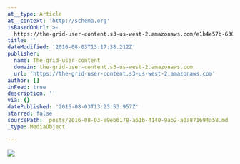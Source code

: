 ```yaml
---
at__type: Article
at__context: 'http://schema.org'
isBasedOnUrl: >-
  https://the-grid-user-content.s3-us-west-2.amazonaws.com/e1b4e57b-6300-4c01-8525-80c53e7c13f1.jpg
title: ''
dateModified: '2016-08-03T13:17:38.212Z'
publisher:
  name: The-grid-user-content
  domain: the-grid-user-content.s3-us-west-2.amazonaws.com
  url: 'https://the-grid-user-content.s3-us-west-2.amazonaws.com'
author: []
inFeed: true
description: ''
via: {}
datePublished: '2016-08-03T13:23:53.957Z'
starred: false
sourcePath: _posts/2016-08-03-e9eb6178-a61b-4140-9ab2-a0a871694a58.md
_type: MediaObject

---
```

![](https://the-grid-user-content.s3-us-west-2.amazonaws.com/e1b4e57b-6300-4c01-8525-80c53e7c13f1.jpg)